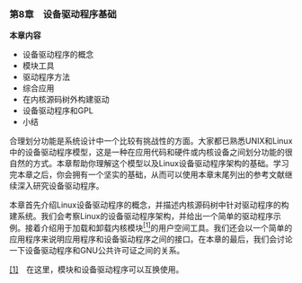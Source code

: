### 第8章　设备驱动程序基础

**本章内容**

+ 设备驱动程序的概念
+ 模块工具
+ 驱动程序方法
+ 综合应用
+ 在内核源码树外构建驱动
+ 设备驱动程序和GPL
+ 小结

合理划分功能是系统设计中一个比较有挑战性的方面。大家都已熟悉UNIX和Linux中的设备驱动程序模型，这是一种在应用代码和硬件或内核设备之间划分功能的很自然的方式。本章帮助你理解这个模型以及Linux设备驱动程序架构的基础。学习完本章之后，你会拥有一个坚实的基础，从而可以使用本章末尾列出的参考文献继续深入研究设备驱动程序。

本章首先介绍Linux设备驱动程序的概念，并描述内核源码树中针对驱动程序的构建系统。我们会考察Linux的设备驱动程序架构，并给出一个简单的驱动程序示例。接着介绍用于加载和卸载内核模块<a class="my_markdown" href="['#anchor081']"><sup class="my_markdown">[1]</sup></a>的用户空间工具。我们还会以一个简单的应用程序来说明应用程序和设备驱动程序之间的接口。在本章的最后，我们会讨论一下设备驱动程序和GNU公共许可证之间的关系。

<a class="my_markdown" href="['#ac081']">[1]</a>　在这里，模块和设备驱动程序可以互换使用。


